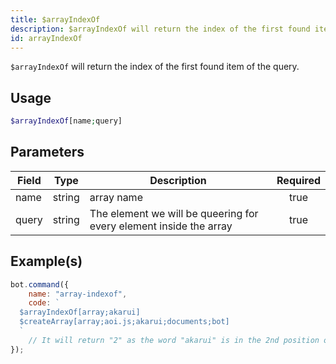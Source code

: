 ```yaml
---
title: $arrayIndexOf
description: $arrayIndexOf will return the index of the first found item of the query.
id: arrayIndexOf
---
```


`$arrayIndexOf` will return the index of the first found item of the query.

## Usage

```php
$arrayIndexOf[name;query]
```

## Parameters

| Field | Type   | Description                                                        | Required |
|-------|--------|--------------------------------------------------------------------|:--------:|
| name  | string | array name                                                         |   true   |
| query | string | The element we will be queering for every element inside the array |   true   |

## Example(s)

```javascript
bot.command({
    name: "array-indexof",
    code: `
  $arrayIndexOf[array;akarui]
  $createArray[array;aoi.js;akarui;documents;bot]
  `
    // It will return "2" as the word "akarui" is in the 2nd position of the array.
});
```